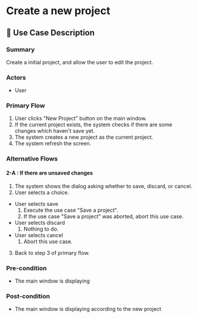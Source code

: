 # Create a new project

## 💬 Use Case Description

### Summary

Create a initial project, and allow the user to edit the project.

### Actors

* User

### Primary Flow

1. User clicks "New Project" button on the main window.
2. If the current project exists, the system checks if there are some changes which haven't save yet.
3. The system creates a new project as the current project.
4. The system refresh the screen.

### Alternative Flows

#### 2-A : If there are unsaved changes

1. The system shows the dialog asking whether to save, discard, or cancel.
2. User selects a choice.
  * User selects save
    1. Execute the use case "Save a project".
    2. If the use case "Save a project" was aborted, abort this use case.
  * User selects discard
    1. Nothing  to do.
  * User selects cancel
    1. Abort this use case.
3. Back to step 3 of primary flow.

### Pre-condition

* The main window is displaying

### Post-condition

* The main window is displaying according to the new project

